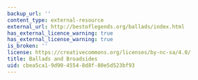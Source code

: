 ```yaml
---
backup_url: ''
content_type: external-resource
external_url: http://bestoflegends.org/ballads/index.html
has_external_licence_warning: true
has_external_license_warning: true
is_broken: ''
license: https://creativecommons.org/licenses/by-nc-sa/4.0/
title: Ballads and Broadsides
uid: cbea5ca1-9d90-4554-8d8f-80e5d523bf93
---
```

